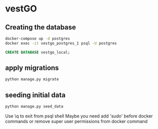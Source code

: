 # vestGO


## Creating the database
```sh
docker-compose up -d postgres
docker exec -it vestgo_postgres_1 psql -U postgres
```
```sql
CREATE DATABASE vestgo_local;
```

## apply migrations
```sh
python manage.py migrate
```


## seeding initial data 
```sh
python manage.py seed_data
```


Use \q to exit from psql shell
Maybe you need add 'sudo' before docker commands or remove super user permissions from docker command

